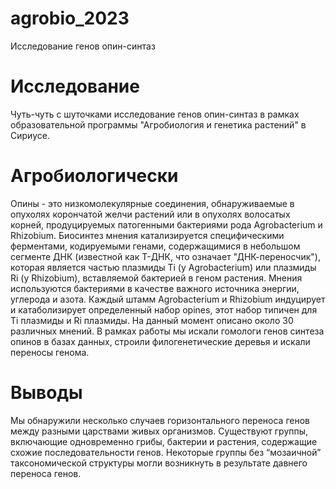 # agrobio_2023
Исследование генов опин-синтаз
# Исследование
Чуть-чуть с шуточками исследование генов опин-синтаз в рамках образовательной программы "Агробиология и генетика растений" в Сириусе.
# Агробиологически
Опины - это низкомолекулярные соединения, обнаруживаемые в опухолях корончатой желчи растений или в опухолях волосатых корней, продуцируемых патогенными бактериями рода Agrobacterium и Rhizobium. Биосинтез мнения катализируется специфическими ферментами, кодируемыми генами, содержащимися в небольшом сегменте ДНК (известной как Т-ДНК, что означает "ДНК-переносчик"), которая является частью плазмиды Ti (у Agrobacterium) или плазмиды Ri (у Rhizobium), вставляемой бактерией в геном растения. Мнения используются бактериями в качестве важного источника энергии, углерода и азота. Каждый штамм Agrobacterium и Rhizobium индуцирует и катаболизирует определенный набор opines, этот набор типичен для Ti плазмиды и Ri плазмиды. На данный момент описано около 30 различных мнений.
В рамках работы мы искали гомологи генов синтеза опинов в базах данных, строили филогенетические деревья и искали переносы генома.
# Выводы
Мы обнаружили несколько случаев горизонтального переноса генов между разными царствами живых организмов.
Существуют группы, включающие одновременно грибы, бактерии и растения, содержащие схожие последовательности генов.
Некоторые группы без “мозаичной” таксономической структуры могли возникнуть в результате давнего переноса генов.
